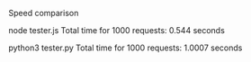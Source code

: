 Speed comparison

node tester.js 
Total time for 1000 requests: 0.544 seconds

python3 tester.py 
Total time for 1000 requests: 1.0007 seconds